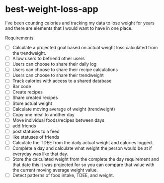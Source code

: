 # best-weight-loss-app

I've been counting calories and tracking my data to lose weight for years and there are elements that I would want to have in one place.

Requirements

- [ ] Calculate a projected goal based on actual weight loss calculated from the trendweight.
- [ ] Allow users to befriend other users
- [ ] Users can choose to share their daily log
- [ ] Users can choose to share their recipe calculations
- [ ] Users can choose to share their trendweight
- [ ] Track calories with access to a shared database
- [ ] Bar code
- [ ] Create recipes
- [ ] Share created recipes
- [ ] Store actual weight
- [ ] Calculate moving average of weight (trendweight)
- [ ] Copy one meal to another day
- [ ] Move individual foods/recipes between days
- [ ] add friends
- [ ] post statuses to a feed
- [ ] like statuses of friends
- [ ] Calculate the TDEE from the daily actual weight and calories logged.
- [ ] Complete a day and calculate what weight the person would be at if everyday was like that day.
- [ ] Store the calculated weight from the complete the day requirement and that date this it was projected for so you can compare that value with the current moving average weight value.
- [ ] Detect patterns of food intake, TDEE, and weight.
